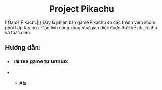 <h1 align="center">Project Pikachu</h1>
![Game Pikachu]()
Đây là phiên bản game Pikachu do các thành viên nhóm phối hợp tạo nên. Các tính năng cũng như giao diện được thiết kế chỉnh chu và toàn diện.

## Hướng dẫn:
- ### Tải file game từ Github:
- - #### Alo
